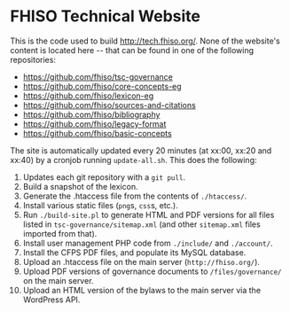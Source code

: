 # FHISO Technical Website

This is the code used to build http://tech.fhiso.org/.  None of the
website's content is located here -- that can be found in one of the
following repositories:

* https://github.com/fhiso/tsc-governance
* https://github.com/fhiso/core-concepts-eg
* https://github.com/fhiso/lexicon-eg
* https://github.com/fhiso/sources-and-citations
* https://github.com/fhiso/bibliography
* https://github.com/fhiso/legacy-format
* https://github.com/fhiso/basic-concepts

The site is automatically updated every 20 minutes (at xx:00, xx:20 and
xx:40) by a cronjob running `update-all.sh`.  This does the following:

1.  Updates each git repository with a `git pull`.
2.  Build a snapshot of the lexicon.
3.  Generate the .htaccess file from the contents of `./htaccess/`.
4.  Install various static files (`png`s, `css`s, etc.).
5.  Run `./build-site.pl` to generate HTML and PDF versions for all files 
    listed in `tsc-governance/sitemap.xml` (and other `sitemap.xml` files
    imported from that).
6.  Install user management PHP code from `./include/` and `./account/`.  
7.  Install the CFPS PDF files, and populate its MySQL database.
8.  Upload an .htaccess file on the main server (`http://fhiso.org/`).
9.  Upload PDF versions of governance documents to `/files/governance/`
    on the main server.
10. Upload an HTML version of the bylaws to the main server via the
    WordPress API.
